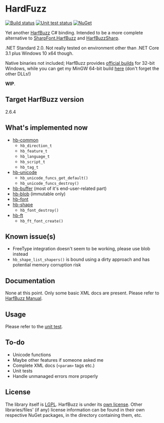 # HardFuzz

[![Build status](https://ci.appveyor.com/api/projects/status/fhu6f4bjqiu0bj4e/branch/master?svg=true)](https://ci.appveyor.com/project/TJYSunset/hardfuzz/branch/master)
[![Unit test status](https://img.shields.io/appveyor/tests/TJYSunset/hardfuzz/master.svg)](https://ci.appveyor.com/project/TJYSunset/hardfuzz/branch/master/tests)
[![NuGet](https://img.shields.io/nuget/v/Sunsetware.HardFuzz.svg)](https://www.nuget.org/packages/Sunsetware.HardFuzz/)

Yet another [HarfBuzz](https://harfbuzz.github.io) C# binding. Intended to be a more complete alternative to [SharpFont.HarfBuzz](https://github.com/Robmaister/SharpFont.HarfBuzz) and [HarfBuzzSharp](https://github.com/mono/SkiaSharp/tree/master/binding).

.NET Standard 2.0. Not really tested on environment other than .NET Core 3.1 plus Windows 10 x64 though.

Native binaries not included; HarfBuzz provides [official builds](https://github.com/harfbuzz/harfbuzz/releases) for 32-bit Windows, while you can get my MinGW 64-bit build [here](HardFuzz.Test/TestData) (don't forget the other DLLs!)

**WIP**.

## Target HarfBuzz version

2.6.4

## What's implemented now

+ [hb-common](https://harfbuzz.github.io/harfbuzz-hb-common.html)
  + `hb_direction_t`
  + `hb_feature_t`
  + `hb_language_t`
  + `hb_script_t`
  + `hb_tag_t`
+ [hb-unicode](https://harfbuzz.github.io/harfbuzz-hb-unicode.html)
  + `hb_unicode_funcs_get_default()`
  + `hb_unicode_funcs_destroy()`
+ [hb-buffer](https://harfbuzz.github.io/harfbuzz-Buffers.html) (most of it's end-user-related part)
+ [hb-blob](https://harfbuzz.github.io/harfbuzz-hb-blob.html) (immutable only)
+ [hb-font](https://harfbuzz.github.io/harfbuzz-hb-font.html)
+ [hb-shape](https://harfbuzz.github.io/harfbuzz-Shaping.html)
  + `hb_font_destroy()`
+ [hb-ft](https://harfbuzz.github.io/harfbuzz-hb-ft.html)
  + `hb_ft_font_create()`

## Known issue(s)

+ FreeType integration doesn't seem to be working, please use blob instead
+ `hb_shape_list_shapers()` is bound using a dirty approach and has potential memory corruption risk

## Documentation

None at this point. Only some basic XML docs are present. Please refer to [HarfBuzz Manual](https://harfbuzz.github.io/).

## Usage

Please refer to the [unit test](HardFuzz.Test/HelloHarfBuzz.cs).

## To-do

+ Unicode functions
+ Maybe other features if someone asked me
+ Complete XML docs (`<param>` tags etc.)
+ Unit tests
+ Handle unmanaged errors more properly

## License

The library itself is [LGPL](COPYING.md). HarfBuzz is under its [own license](COPYING.HARFBUZZ). Other libraries/files' (if any) license information can be found in their own respective NuGet packages, in the directory containing them, etc.
